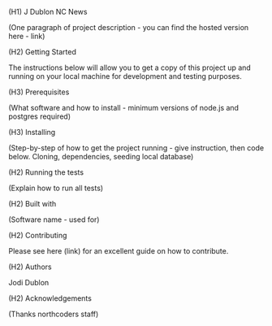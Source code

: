 (H1) J Dublon NC News

(One paragraph of project description - you can find the hosted version here - link)

(H2) Getting Started

The instructions below will allow you to get a copy of this project up and running on your local machine for development and testing purposes.

(H3) Prerequisites

(What software and how to install - minimum versions of node.js and postgres required)

(H3) Installing

(Step-by-step of how to get the project running - give instruction, then code below. Cloning, dependencies, seeding local database)

(H2) Running the tests

(Explain how to run all tests)

(H2) Built with

(Software name - used for)

(H2) Contributing

Please see here (link) for an excellent guide on how to contribute.

(H2) Authors

Jodi Dublon

(H2) Acknowledgements

(Thanks northcoders staff)
